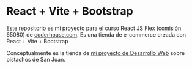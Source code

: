 # React + Vite + Bootstrap

Este repositorio es mi proyecto para el curso React JS Flex (comisión 65080) de [coderhouse.com](https://coderhouse.com/). Es una tienda de e-commerce creada con React + Vite + Bootstrap

Conceptualmente es la tienda de [mi proyecto de Desarrollo Web](https://github.com/eapesteguia/webdev-flex) sobre pistachos de San Juan.

